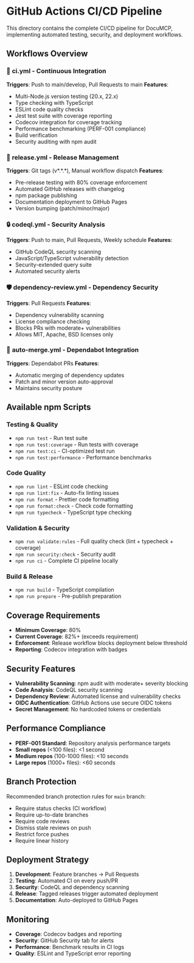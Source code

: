 # GitHub Actions CI/CD Pipeline

This directory contains the complete CI/CD pipeline for DocuMCP, implementing automated testing, security, and deployment workflows.

## Workflows Overview

### 🔄 **ci.yml** - Continuous Integration

**Triggers**: Push to main/develop, Pull Requests to main
**Features**:

- Multi-Node.js version testing (20.x, 22.x)
- Type checking with TypeScript
- ESLint code quality checks
- Jest test suite with coverage reporting
- Codecov integration for coverage tracking
- Performance benchmarking (PERF-001 compliance)
- Build verification
- Security auditing with npm audit

### 🚀 **release.yml** - Release Management

**Triggers**: Git tags (v*.*.\*), Manual workflow dispatch
**Features**:

- Pre-release testing with 80% coverage enforcement
- Automated GitHub releases with changelog
- npm package publishing
- Documentation deployment to GitHub Pages
- Version bumping (patch/minor/major)

### 🔒 **codeql.yml** - Security Analysis

**Triggers**: Push to main, Pull Requests, Weekly schedule
**Features**:

- GitHub CodeQL security scanning
- JavaScript/TypeScript vulnerability detection
- Security-extended query suite
- Automated security alerts

### 🛡️ **dependency-review.yml** - Dependency Security

**Triggers**: Pull Requests
**Features**:

- Dependency vulnerability scanning
- License compliance checking
- Blocks PRs with moderate+ vulnerabilities
- Allows MIT, Apache, BSD licenses only

### 🤖 **auto-merge.yml** - Dependabot Integration

**Triggers**: Dependabot PRs
**Features**:

- Automatic merging of dependency updates
- Patch and minor version auto-approval
- Maintains security posture

## Available npm Scripts

### Testing & Quality

- `npm run test` - Run test suite
- `npm run test:coverage` - Run tests with coverage
- `npm run test:ci` - CI-optimized test run
- `npm run test:performance` - Performance benchmarks

### Code Quality

- `npm run lint` - ESLint code checking
- `npm run lint:fix` - Auto-fix linting issues
- `npm run format` - Prettier code formatting
- `npm run format:check` - Check code formatting
- `npm run typecheck` - TypeScript type checking

### Validation & Security

- `npm run validate:rules` - Full quality check (lint + typecheck + coverage)
- `npm run security:check` - Security audit
- `npm run ci` - Complete CI pipeline locally

### Build & Release

- `npm run build` - TypeScript compilation
- `npm run prepare` - Pre-publish preparation

## Coverage Requirements

- **Minimum Coverage**: 80%
- **Current Coverage**: 82%+ (exceeds requirement)
- **Enforcement**: Release workflow blocks deployment below threshold
- **Reporting**: Codecov integration with badges

## Security Features

- **Vulnerability Scanning**: npm audit with moderate+ severity blocking
- **Code Analysis**: CodeQL security scanning
- **Dependency Review**: Automated license and vulnerability checks
- **OIDC Authentication**: GitHub Actions use secure OIDC tokens
- **Secret Management**: No hardcoded tokens or credentials

## Performance Compliance

- **PERF-001 Standard**: Repository analysis performance targets
- **Small repos** (<100 files): <1 second
- **Medium repos** (100-1000 files): <10 seconds
- **Large repos** (1000+ files): <60 seconds

## Branch Protection

Recommended branch protection rules for `main` branch:

- Require status checks (CI workflow)
- Require up-to-date branches
- Require code reviews
- Dismiss stale reviews on push
- Restrict force pushes
- Require linear history

## Deployment Strategy

1. **Development**: Feature branches → Pull Requests
2. **Testing**: Automated CI on every push/PR
3. **Security**: CodeQL and dependency scanning
4. **Release**: Tagged releases trigger automated deployment
5. **Documentation**: Auto-deployed to GitHub Pages

## Monitoring

- **Coverage**: Codecov badges and reporting
- **Security**: GitHub Security tab for alerts
- **Performance**: Benchmark results in CI logs
- **Quality**: ESLint and TypeScript error reporting
